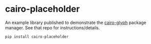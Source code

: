# cairo-placeholder

An example library published to demonstrate the [cairo-glyph](https://github.com/sambarnes/cairo-glyph) package manager. See that repo for instructions/details.

`pip install cairo-placeholder`
